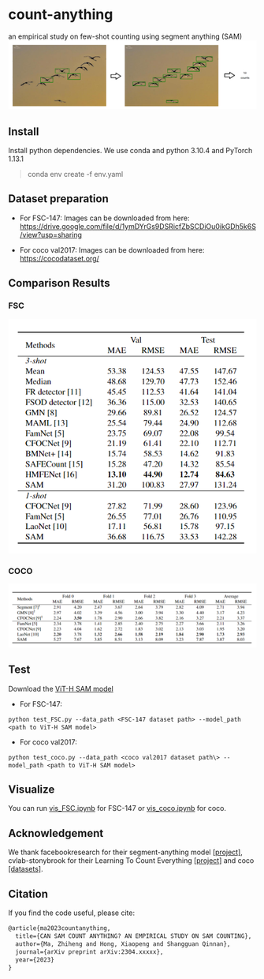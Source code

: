 # count-anything
an empirical study on few-shot counting using segment anything (SAM)
![image](example.png)
## Install
Install python dependencies. We use conda and python 3.10.4 and PyTorch 1.13.1
> conda env create -f env.yaml

## Dataset preparation
- For FSC-147:
    Images can be downloaded from here: https://drive.google.com/file/d/1ymDYrGs9DSRicfZbSCDiOu0ikGDh5k6S/view?usp=sharing

- For coco val2017:
    Images can be downloaded from here: https://cocodataset.org/
## Comparison Results

### FSC

![image](resultFSC.png)

### COCO

![image](resultcoco.png)
## Test
Download the [ViT-H SAM model](https://dl.fbaipublicfiles.com/segment_anything/sam_vit_h_4b8939.pth)

- For FSC-147:
```
python test_FSC.py --data_path <FSC-147 dataset path> --model_path <path to ViT-H SAM model>
```

- For coco val2017:
```
python test_coco.py --data_path <coco val2017 dataset path\> --model_path <path to ViT-H SAM model>
```

## Visualize
You can run [vis_FSC.ipynb](vis_FSC.ipynb) for FSC-147 or [vis_coco.ipynb](vis_coco.ipynb) for coco.

## Acknowledgement
We thank facebookresearch for their segment-anything model [[project]](https://github.com/facebookresearch/segment-anything), cvlab-stonybrook for their Learning To Count Everything [[project]](https://github.com/cvlab-stonybrook/LearningToCountEverything) and coco [[datasets]](https://cocodataset.org/).

## Citation
If you find the code useful, please cite:
```
@article{ma2023countanything,
  title={CAN SAM COUNT ANYTHING? AN EMPIRICAL STUDY ON SAM COUNTING},
  author={Ma, Zhiheng and Hong, Xiaopeng and Shangguan Qinnan},
  journal={arXiv preprint arXiv:2304.xxxxx},
  year={2023}
}
```